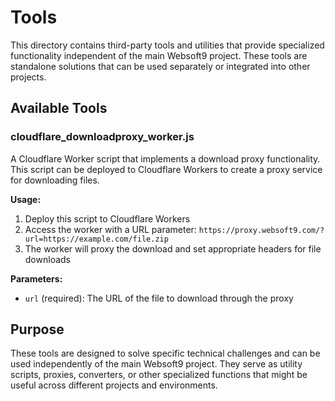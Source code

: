 # Tools

This directory contains third-party tools and utilities that provide specialized functionality independent of the main Websoft9 project. These tools are standalone solutions that can be used separately or integrated into other projects.

## Available Tools

### cloudflare_downloadproxy_worker.js

A Cloudflare Worker script that implements a download proxy functionality. This script can be deployed to Cloudflare Workers to create a proxy service for downloading files.

**Usage:**
1. Deploy this script to Cloudflare Workers
2. Access the worker with a URL parameter: `https://proxy.websoft9.com/?url=https://example.com/file.zip`
3. The worker will proxy the download and set appropriate headers for file downloads

**Parameters:**
- `url` (required): The URL of the file to download through the proxy

## Purpose

These tools are designed to solve specific technical challenges and can be used independently of the main Websoft9 project. They serve as utility scripts, proxies, converters, or other specialized functions that might be useful across different projects and environments.